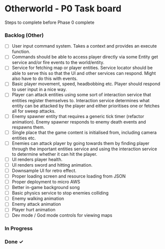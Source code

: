 # Otherworld - P0 Task board

Steps to complete before Phase 0 complete

### Backlog (Other)

- [ ] User input command system. Takes a context and provides an execute function.  
- [ ] Commands should be able to access player directly via some Entity get service and/or fire events to the world/entity.  
- [ ] Service for fetching map or player entities. Service locator should be able to serve this so that the UI and other services can respond. Might also have to do this with events.  
- [ ] Basic player movement, speed, headbobbing etc. Player should respond to user input in a nice way.  
- [ ] Player can attack entities using some sort of interaction service that entities register themselves to. Interaction service determines what entity can be attacked by the player and either prioritises one or fetches all for sweep attacks.  
- [ ] Enemy spawner entity that requires a generic tick timer (refactor animation). Enemy spawner responds to enemy death events and respawns them.  
- [ ] Single place that the game content is initialised from, including camera entities etc.  
- [ ] Enemies can attack player by going towards them by finding player through the important entities service and using the interaction service to determine whether it can hit the player.  
- [ ] UI renders player health.  
- [ ] UI renders sword and hitting animation.  
- [ ] Downsample UI for retro effect.  
- [ ] Proper loading screen and resource loading from JSON  
- [ ] Proper deployment to micro AWS  
- [ ] Better in-game background song  
- [ ] Basic physics service to stop enemies colliding  
- [ ] Enemy walking animation  
- [ ] Enemy attack animation  
- [ ] Player hurt animation  
- [ ] Dev mode / God mode controls for viewing maps  

### In Progress


### Done ✓


